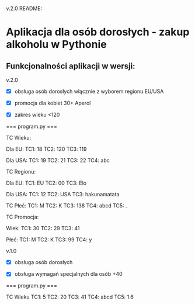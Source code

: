 v.2.0
README:
# Aplikacja dla osób dorosłych - zakup alkoholu w Pythonie

## Funkcjonalności aplikacji w wersji:

v.2.0
- [x] obsługa osób dorosłych włącznie z wyborem regionu EU/USA
- [x] promocja dla kobiet 30+ Aperol
- [x] zakres wieku <120


=== program.py ===

TC Wieku:

Dla EU:
TC1: 18
TC2: 120
TC3: 119

Dla USA:
TC1: 19
TC2: 21
TC3: 22
TC4: abc

TC Regionu:

Dla EU:
TC1: EU
TC2: 00
TC3: Elo

Dla USA:
TC1: 12
TC2: USA
TC3: hakunamatata

TC Płeć:
TC1: M
TC2: K
TC3: 138
TC4: abcd
TC5: .

TC Promocja:

Wiek:
TC1: 30
TC2: 29
TC3: 41

Płeć: 
TC1: M
TC2: K
TC3: 99
TC4: y

v.1.0
- [x] obsługa osób dorosłych
- [x] obsługa wymagań specjalnych dla osób +40


=== program.py ===

TC Wieku
TC1: 5
TC2: 20
TC3: 41
TC4: abcd
TC5: 1.6

